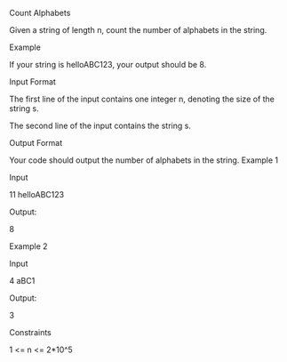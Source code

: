 Count Alphabets

Given a string of length n, count the number of alphabets in the string.

Example

If your string is helloABC123, your output should be 8.

Input Format

The first line of the input contains one integer n, denoting the size of the string s.

The second line of the input contains the string s.

Output Format

Your code should output the number of alphabets in the string.
Example 1

Input

11
helloABC123

Output:

8

Example 2

Input

4
aBC1

Output:

3

Constraints

1 <= n <= 2\*10^5
